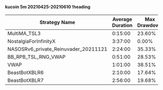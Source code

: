 #### kucoin 5m 20210425-20210610 !heading
| Strategy Name                        | Average Duration | Max Drawdown | Profit Mean | Profit Sum | Profit Total | Trade Count | Win Rate |
| ------------------------------------ | ---------------- | ------------ | ----------- | ---------- | ------------ | ----------- | -------- |
| MultiMA_TSL3                         | 0:15:00          | 23.60%       | 48.64%      | 38812.00%  | 10932.00%    | 798         | 66.04%   |
| NostalgiaForInfinityX                | 3:37:00          | 0.00%        | 302.34%     | 84654.00%  | 19994.00%    | 280         | 100.00%  |
| NASOSRv6_private_Reinuvader_20211121 | 2:24:00          | 35.33%       | 184.10%     | 107146.00% | 58961.00%    | 582         | 87.46%   |
| BB_RPB_TSL_RNG_VWAP                  | 0:51:00          | 28.53%       | 172.90%     | 151809.00% | 174749.00%   | 878         | 82.69%   |
| VWAP                                 | 1:01:00          | 38.51%       | 97.32%      | 69777.00%  | 26614.00%    | 717         | 74.06%   |
| BeastBotXBLR6                        | 2:10:00          | 17.64%       | 78.69%      | 34861.00%  | 8666.00%     | 443         | 67.27%   |
| BeastBotXBLR7                        | 2:56:00          | 19.68%       | 65.17%      | 28480.00%  | 6464.00%     | 437         | 64.99%   |